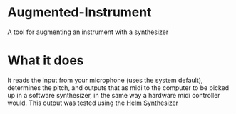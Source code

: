# Augmented-Instrument
A tool for augmenting an instrument with a synthesizer

# What it does
It reads the input from your microphone (uses the system default), determines the pitch, and outputs that as midi to the computer to be picked up in a software synthesizer, in the same way a hardware midi controller would.
This output was tested using the [Helm Synthesizer](https://tytel.org/helm/)
